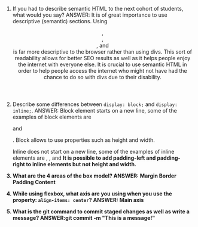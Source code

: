 1. If you had to describe semantic HTML to the next cohort of students, what would you say?
    ANSWER:
    It is of great importance to use descriptive (semantic) sections. Using <header>, <article>, <nav>, and <footer>
    is far more descriptive to the browser rather than using divs. This sort of readability allows for better SEO results as well as it helps people enjoy the internet with everyone else. It is crucial to use semantic HTML in order to help people access the internet who might not have had the chance to do so with divs due to their disability.
2. Describe some differences between ```display: block;``` and ```display: inline;```.
    ANSWER:
    Block element starts on a new line, some of the examples of block elements are <div> and <p>.
    Block allows to use properties such as height and width.

    Inline does not start on a new line, some of the examples of inline elements are <span>, <img>, and <strong>
    It is possible to add padding-left and padding-right to inline elements but not height and width.
3. What are the 4 areas of the box model?
    ANSWER: 
            Margin
            Border
            Padding
            Content
4. While using flexbox, what axis are you using when you use the property: ```align-items: center```?
    ANSWER: Main axis

5. What is the git command to commit staged changes as well as write a message? 
    ANSWER:git commit -m "This is a message!"